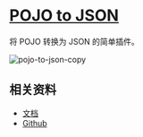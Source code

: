 # [POJO to JSON](https://plugins.jetbrains.com/plugin/12066-pojo-to-json)

将 POJO 转换为 JSON 的简单插件。

![pojo-to-json-copy](https://picgo-daily.oss-cn-guangzhou.aliyuncs.com/picgo-daily/2023/f806e148ca313909049d4e9c8db57f98.png)

## 相关资料

- [文档](https://github.com/organics2016/pojo2json/blob/master/README_ZH.md)
- [Github](https://github.com/organics2016/pojo2json)
